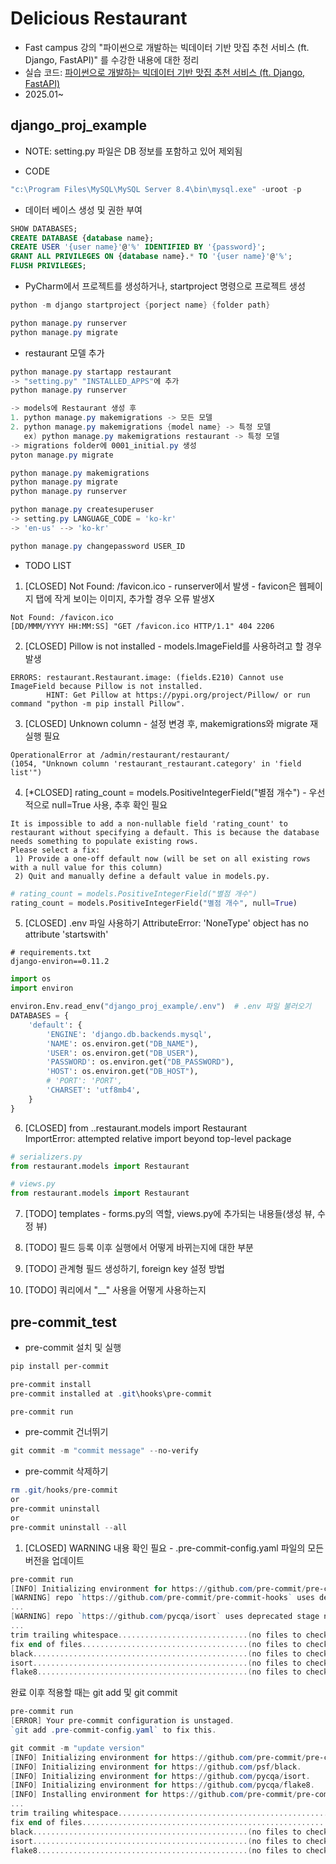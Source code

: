 # Delicious Restaurant

- Fast  campus 강의 "파이썬으로 개발하는 빅데이터 기반 맛집 추천 서비스 (ft. Django, FastAPI)" 를 수강한 내용에 대한 정리
- 실습 코드: [파이썬으로 개발하는 빅데이터 기반 맛집 추천 서비스 (ft. Django, FastAPI)](https://github.com/fastcampus-plan1/Online-Backend-Python)
- 2025.01~

## django_proj_example
- NOTE: setting.py 파일은 DB 정보를 포함하고 있어 제외됨

- CODE
```powershell
"c:\Program Files\MySQL\MySQL Server 8.4\bin\mysql.exe" -uroot -p
```

- 데이터 베이스 생성 및 권한 부여
```sql
SHOW DATABASES;
CREATE DATABASE {database name};
CREATE USER '{user name}'@'%' IDENTIFIED BY '{password}';
GRANT ALL PRIVILEGES ON {database name}.* TO '{user name}'@'%';
FLUSH PRIVILEGES;
```

- PyCharm에서 프로젝트를 생성하거나, startproject 명령으로 프로젝트 생성
```powershell
python -m django startproject {porject name} {folder path}
```

```powershell
python manage.py runserver
python manage.py migrate
```

- restaurant 모델 추가
```powershell
python manage.py startapp restaurant
-> "setting.py" "INSTALLED_APPS"에 추가
python manage.py runserver
```

```powershell
-> models에 Restaurant 생성 후
1. python manage.py makemigrations -> 모든 모델
2. python manage.py makemigrations {model name} -> 특정 모델
   ex) python manage.py makemigrations restaurant -> 특정 모델
-> migrations folder에 0001_initial.py 생성
pyton manage.py migrate
```

```powershell
python manage.py makemigrations
python manage.py migrate
python manage.py runserver
```

```powershell
python manage.py createsuperuser
-> setting.py LANGUAGE_CODE = 'ko-kr'
-> 'en-us' --> 'ko-kr'
```

```powershell
python manage.py changepassword USER_ID
```

- TODO LIST
1. [CLOSED] Not Found: /favicon.ico - runserver에서 발생 - favicon은 웹페이지 탭에 작게 보이는 이미지, 추가할 경우 오류 발생X

```text
Not Found: /favicon.ico
[DD/MMM/YYYY HH:MM:SS] "GET /favicon.ico HTTP/1.1" 404 2206
```

2. [CLOSED] Pillow is not installed - models.ImageField를 사용하려고 할 경우 발생
```text
ERRORS: restaurant.Restaurant.image: (fields.E210) Cannot use ImageField because Pillow is not installed.
        HINT: Get Pillow at https://pypi.org/project/Pillow/ or run command "python -m pip install Pillow".
```

3. [CLOSED] Unknown column - 설정 변경 후, makemigrations와 migrate 재실행 필요
```text
OperationalError at /admin/restaurant/restaurant/
(1054, "Unknown column 'restaurant_restaurant.category' in 'field list'")
```

4. [*CLOSED] rating_count = models.PositiveIntegerField("별점 개수") - 우선적으로 null=True 사용, 추후 확인 필요
```text
It is impossible to add a non-nullable field 'rating_count' to restaurant without specifying a default. This is because the database needs something to populate existing rows.
Please select a fix:
 1) Provide a one-off default now (will be set on all existing rows with a null value for this column)
 2) Quit and manually define a default value in models.py.
```

```python
# rating_count = models.PositiveIntegerField("별점 개수")
rating_count = models.PositiveIntegerField("별점 개수", null=True)
```

5. [CLOSED] .env 파일 사용하기
AttributeError: 'NoneType' object has no attribute 'startswith'
```text
# requirements.txt
django-environ==0.11.2
```

```python
import os
import environ

environ.Env.read_env("django_proj_example/.env")  # .env 파일 불러오기
DATABASES = {
    'default': {
        'ENGINE': 'django.db.backends.mysql',
        'NAME': os.environ.get("DB_NAME"),
        'USER': os.environ.get("DB_USER"),
        'PASSWORD': os.environ.get("DB_PASSWORD"),
        'HOST': os.environ.get("DB_HOST"),
        # 'PORT': 'PORT',
        'CHARSET': 'utf8mb4',
    }
}
```

6. [CLOSED] from ..restaurant.models import Restaurant <br/>
ImportError: attempted relative import beyond top-level package

```python:serializers.py
# serializers.py
from restaurant.models import Restaurant
```

```python:veiws.py
# views.py
from restaurant.models import Restaurant
```

7. [TODO] templates - forms.py의 역할, views.py에 추가되는 내용들(생성 뷰, 수정 뷰)

8. [TODO] 필드 등록 이후 실행에서 어떻게 바뀌는지에 대한 부분

9. [TODO] 관계형 필드 생성하기, foreign key 설정 방법

10. [TODO] 쿼리에서 "__" 사용을 어떻게 사용하는지

## pre-commit_test
- pre-commit 설치 및 실행
```powershell
pip install per-commit

pre-commit install
pre-commit installed at .git\hooks\pre-commit

pre-commit run
```

- pre-commit 건너뛰기
```powershell
git commit -m "commit message" --no-verify
```

- pre-commit 삭제하기
```powershell
rm .git/hooks/pre-commit
or
pre-commit uninstall
or
pre-commit uninstall --all
```

1. [CLOSED] WARNING 내용 확인 필요 - .pre-commit-config.yaml 파일의 모든 버전을 업데이트
```powershell
pre-commit run
[INFO] Initializing environment for https://github.com/pre-commit/pre-commit-hooks.
[WARNING] repo `https://github.com/pre-commit/pre-commit-hooks` uses deprecated stage names (commit, push) which will be removed in a future version.  Hint: often `pre-commit autoupdate --repo https://github.com/pre-commit/pre-commit-hooks` will fix this.  if it does not -- consider reporting an issue to that repo.
...
[WARNING] repo `https://github.com/pycqa/isort` uses deprecated stage names (commit, merge-commit, push) which will be removed in a future version.  Hint: often `pre-commit autoupdate --repo https://github.com/pycqa/isort` will fix this.  if it does not -- consider reporting an issue to that repo.
...
trim trailing whitespace.............................(no files to check)Skipped
fix end of files.....................................(no files to check)Skipped
black................................................(no files to check)Skipped
isort................................................(no files to check)Skipped
flake8...............................................(no files to check)Skipped
```
완료 이후 적용할 때는 git add 및 git commit
```powershell
pre-commit run
[ERROR] Your pre-commit configuration is unstaged.
`git add .pre-commit-config.yaml` to fix this.
```

```powershell
git commit -m "update version"
[INFO] Initializing environment for https://github.com/pre-commit/pre-commit-hooks.
[INFO] Initializing environment for https://github.com/psf/black.
[INFO] Initializing environment for https://github.com/pycqa/isort.
[INFO] Initializing environment for https://github.com/pycqa/flake8.
[INFO] Installing environment for https://github.com/pre-commit/pre-commit-hooks.
...
trim trailing whitespace.................................................Passed
fix end of files.........................................................Passed
black................................................(no files to check)Skipped
isort................................................(no files to check)Skipped
flake8...............................................(no files to check)Skipped
```
